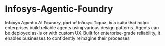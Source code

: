 # Infosys-Agentic-Foundry
Infosys Agentic AI Foundry, part of Infosys Topaz, is a suite that helps enterprises build reliable agents using various design patterns. Agents can be deployed as-is or with custom UX. Built for enterprise-grade reliability, it enables businesses to confidently reimagine their processes
